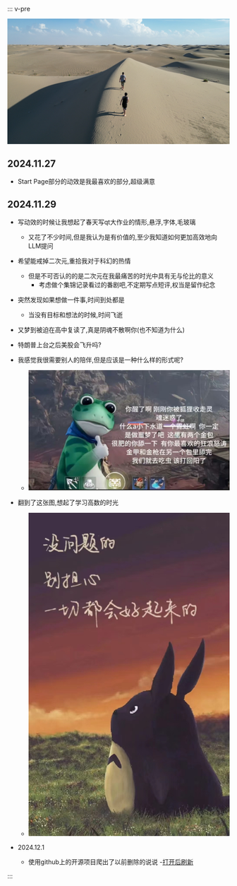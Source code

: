::: v-pre

![屏幕截图 2024-07-07 231741](零碎的记忆.assets/屏幕截图2024-07-07231741.png)

## 2024.11.27

- Start Page部分的动效是我最喜欢的部分,超级满意

## 2024.11.29

- 写动效的时候让我想起了春天写qt大作业的情形,悬浮,字体,毛玻璃
  - 又花了不少时间,但是我认为是有价值的,至少我知道如何更加高效地向LLM提问

- 希望能戒掉二次元,重拾我对于科幻的热情
  - 但是不可否认的的是二次元在我最痛苦的时光中具有无与伦比的意义
    - 考虑做个集锦记录看过的番剧吧,不定期写点短评,权当是留作纪念

- 突然发现如果想做一件事,时间到处都是
  - 当没有目标和想法的时候,时间飞逝

- 又梦到被迫在高中复读了,真是阴魂不散啊你(也不知道为什么)
- 特朗普上台之后美股会飞升吗?
- 我感觉我很需要别人的陪伴,但是应该是一种什么样的形式呢?
  - ![CCCH0037](零碎的记忆.assets/CCCH0037.JPG)

- 翻到了这张图,想起了学习高数的时光
  - ![IXTU5555](零碎的记忆.assets/IXTU5555.JPG)
- 2024.12.1
  - 使用github上的开源项目爬出了以前删除的说说
  -[打开后刷新](../../web/qblog_cleaned.html)

:::